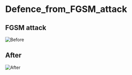 # Defence_from_FGSM_attack

## FGSM attack
![Before](https://github.com/D41C/Defence_from_FGSM_attack_on_autoencoder/blob/main/d1.png)

## After 
![After](https://github.com/D41C/Defence_from_FGSM_attack_on_autoencoder/blob/main/d2.png)